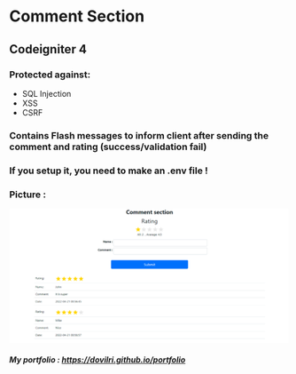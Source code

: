 # Comment Section
## Codeigniter 4
### Protected against:
- SQL Injection
- XSS
- CSRF

### Contains Flash messages to inform client after sending the comment and rating (success/validation fail)

### If you setup it, you need to make an .env file !

### Picture :

![](https://github.com/dovilri/Comment-section/blob/main/comment.png)



##### My portfolio : https://dovilri.github.io/portfolio